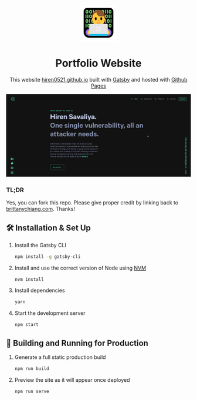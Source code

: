 <div align="center">
  <img alt="Logo" src="https://github.com/hiren0521/hiren0521.github.io/blob/code/src/images/logo.png" width="100" />
</div>
<h1 align="center">
  Portfolio Website
</h1>
<p align="center">
  This website <a href="https://hiren0521.github.io/" target="_blank">hiren0521.github.io</a> built with <a href="https://www.gatsbyjs.org/" target="_blank">Gatsby</a> and hosted with <a href="https://pages.github.com/" target="_blank">Github Pages</a>
</p>

<div align="center">
  <img alt="Demo" src="https://github.com/hiren0521/hiren0521.github.io/blob/code/src/images/Screenshot_5.png" />
</div>

### TL;DR

Yes, you can fork this repo. Please give proper credit by linking back to [brittanychiang.com](https://brittanychiang.com). Thanks!

## 🛠 Installation & Set Up

1. Install the Gatsby CLI

   ```sh
   npm install -g gatsby-cli
   ```

2. Install and use the correct version of Node using [NVM](https://github.com/nvm-sh/nvm)

   ```sh
   nvm install
   ```

3. Install dependencies

   ```sh
   yarn
   ```

4. Start the development server

   ```sh
   npm start
   ```

## 🚀 Building and Running for Production

1. Generate a full static production build

   ```sh
   npm run build
   ```

1. Preview the site as it will appear once deployed

   ```sh
   npm run serve
   ```
